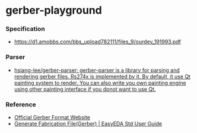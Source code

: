 gerber-playground
=================

### Specification
- https://d1.amobbs.com/bbs_upload782111/files_9/ourdev_191993.pdf

### Parser
- [hsiang-lee/gerber-parser: gerber-parser is a library for parsing and rendering gerber files. Rs274x is implemented by it. By default, it use Qt painting system to render. You can also write you own painting engine using other painting interface if you donot want to use Qt.](https://github.com/hsiang-lee/gerber-parser/tree/master)

### Reference
- [Official Gerber Format Website](https://www.ucamco.com/en/gerber)
- [Generate Fabrication File(Gerber) | EasyEDA Std User Guide](https://docs.easyeda.com/en/PCB/Gerber-Generate/)
